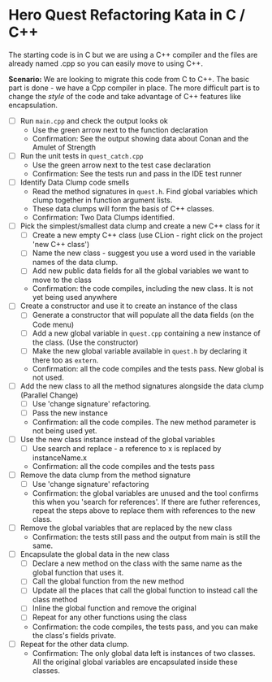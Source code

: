 # Hero Quest Refactoring Kata in C / C++

The starting code is in C but we are using a C++ compiler and the files are already named .cpp so you can easily move to using C++.

**Scenario:** We are looking to migrate this code from C to C++. The basic part is done - we have a Cpp compiler in place. The more difficult part is to change the _style_ of the code and take advantage of C++ features like encapsulation.

* [ ] Run `main.cpp` and check the output looks ok 
  * Use the green arrow next to the function declaration
  * Confirmation: See the output showing data about Conan and the Amulet of Strength
* [ ] Run the unit tests in `quest_catch.cpp`
  * Use the green arrow next to the test case declaration
  * Confirmation: See the tests run and pass in the IDE test runner
* [ ] Identify Data Clump code smells
  * Read the method signatures in `quest.h`. Find global variables which clump together in function argument lists.
  * These data clumps will form the basis of C++ classes.
  * Confirmation: Two Data Clumps identified.
* [ ] Pick the simplest/smallest data clump and create a new C++ class for it
  * [ ] Create a new empty C++ class (use CLion - right click on the project 'new C++ class')
  * [ ] Name the new class - suggest you use a word used in the variable names of the data clump.
  * [ ] Add new public data fields for all the global variables we want to move to the class
  * Confirmation: the code compiles, including the new class. It is not yet being used anywhere
* [ ] Create a constructor and use it to create an instance of the class
  * [ ] Generate a constructor that will populate all the data fields (on the Code menu)
  * [ ] Add a new global variable in `quest.cpp` containing a new instance of the class. (Use the constructor)
  * [ ] Make the new global variable available in `quest.h` by declaring it there too as `extern`.
  * Confirmation: all the code compiles and the tests pass. New global is not used.
* [ ] Add the new class to all the method signatures alongside the data clump (Parallel Change)
  * [ ] Use 'change signature' refactoring.
  * [ ] Pass the new instance
  * Confirmation: all the code compiles. The new method parameter is not being used yet.
* [ ] Use the new class instance instead of the global variables
  * [ ] Use search and replace - a reference to x is replaced by instanceName.x
  * Confirmation: all the code compiles and the tests pass
* [ ] Remove the data clump from the method signature
  * [ ] Use 'change signature' refactoring
  * Confirmation: the global variables are unused and the tool confirms this when you 'search for references'. If there are futher references, repeat the steps above to replace them with references to the new class.
* [ ] Remove the global variables that are replaced by the new class
  * Confirmation: the tests still pass and the output from main is still the same.
* [ ] Encapsulate the global data in the new class
  * [ ] Declare a new method on the class with the same name as the global function that uses it.
  * [ ] Call the global function from the new method
  * [ ] Update all the places that call the global function to instead call the class method
  * [ ] Inline the global function and remove the original
  * [ ] Repeat for any other functions using the class
  * Confirmation: the code compiles, the tests pass, and you can make the class's fields private.
* [ ] Repeat for the other data clump.
  * Confirmation: The only global data left is instances of two classes. All the original global variables are encapsulated inside these classes.